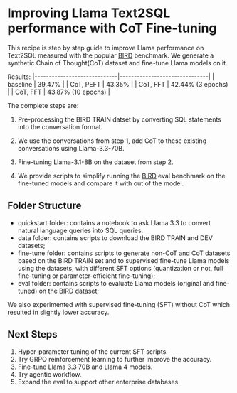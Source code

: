 # Improving Llama Text2SQL performance with CoT Fine-tuning

This recipe is step by step guide to improve Llama performance on Text2SQL measured with the popular [BIRD](https://bird-bench.github.io) benchmark. We generate a synthetic Chain of Thought(CoT) dataset and fine-tune Llama models on it.

Results:
|-----------------------------|-------------------------------|
| baseline                    | 39.47%                        |
| CoT, PEFT                   | 43.35%                        |
| CoT, FFT                    | 42.44% (3 epochs)             |
| CoT, FFT                    | 43.87% (10 epochs)            |

The complete steps are:

1. Pre-processing the BIRD TRAIN datset by converting SQL statements into the conversation format.

2. We use the conversations from step 1, add CoT to these existing conversations using Llama-3.3-70B.

3. Fine-tuning Llama-3.1-8B on the dataset from step 2.

4. We provide scripts to simplify running the [BIRD](https://bird-bench.github.io) eval benchmark on the fine-tuned models and compare it with out of the model.

## Folder Structure

- quickstart folder: contains a notebook to ask Llama 3.3 to convert natural language queries into SQL queries.
- data folder: contains scripts to download the BIRD TRAIN and DEV datasets;
- fine-tune folder: contains scripts to generate non-CoT and CoT datasets based on the BIRD TRAIN set and to supervised fine-tune Llama models using the datasets, with different SFT options (quantization or not, full fine-tuning or parameter-efficient fine-tuning);
- eval folder: contains scripts to evaluate Llama models (original and fine-tuned) on the BIRD dataset;

We also experimented with supervised fine-tuning (SFT) without CoT which resulted in slightly lower accuracy.

## Next Steps

1. Hyper-parameter tuning of the current SFT scripts.
2. Try GRPO reinforcement learning to further improve the accuracy.
3. Fine-tune Llama 3.3 70B and Llama 4 models.
4. Try agentic workflow.
5. Expand the eval to support other enterprise databases.
